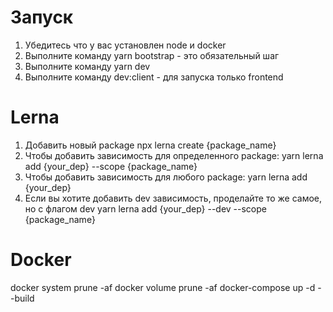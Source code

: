 # Запуск

1. Убедитесь что у вас установлен node и docker
2. Выполните команду yarn bootstrap - это обязательный шаг
3. Выполните команду yarn dev
4. Выполните команду dev:client - для запуска только frontend

# Lerna

1. Добавить новый package npx lerna create {package_name}
2. Чтобы добавить зависимость для определенного package:  yarn lerna add {your_dep} --scope {package_name}
3. Чтобы добавить зависимость для любого package:  yarn lerna add {your_dep}
4. Если вы хотите добавить dev зависимость, проделайте то же самое, но с флагом dev yarn lerna add {your_dep} --dev --scope {package_name}

# Docker
docker system prune -af
docker volume prune -af
docker-compose up -d --build